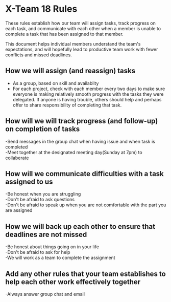 # X-Team 18 Rules

These rules establish how our team will assign tasks,
track progress on each task, and communicate with each other 
when a member is unable to complete a task that has been assigned to that member.

This document helps individual members understand the team's expectations,
and will hopefully lead to productive team work with fewer conflicts
and missed deadlines.

## How we will assign (and reassign) tasks
  * As a group, based on skill and availablity</br>
  * For each project, check with each member every two days to make sure everyone is making relatively smooth progress with the tasks they      were delegated. If anyone is having trouble, others should help and perhaps offer to share responsibility of completing that task.</br> 


## How will we will track progress (and follow-up) on completion of tasks
  -Send messages in the group chat when having issue and when task is completed</br>
  -Meet together at the designated meeting day(Sunday at 7pm) to collaberate</br>

## How will we communicate difficulties with a task assigned to us
  -Be honest when you are struggling</br>
  -Don't be afraid to ask questions</br>
  -Don't be afraid to speak up when you are not comfortable with the part you are assigned</br>


## How we will back up each other to ensure that deadlines are not missed
  -Be honest about things going on in your life</br>
  -Don't be afraid to ask for help</br>
  -We will work as a team to complete the assignment</br>


## Add any other rules that your team establishes to help each other work effectively together
  -Always answer group chat and email</br>


